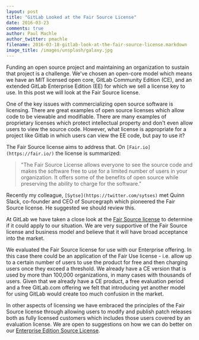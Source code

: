 ```yaml
---
layout: post
title: "GitLab Looked at the Fair Source License"
date: 2016-03-23
comments: true
author: Paul Machle
author_twitter: pmachle
filename: 2016-03-18-gitlab-look-at-the-fair-source-license.markdown
image_title: /images/unsplash/galaxy.jpg
---
```


Funding an open source project and maintaining an organization to sustain that
project is a challenge. We've chosen an open-core model which means we have an
MIT licensed open core, GitLab Community Edition (CE), and an extended GitLab
Enterprise Edition (EE) for which we sell a license key to use. In this post
we will look at the Fair Source license. 

<!--more-->

One of the key issues with commercializing open source software is licensing.
There are great examples of open source licenses which allow code to be viewable
and modifiable. There are many examples of proprietary licenses which protect
intellectual property and don't even allow users to view the source code.
However, what license is appropriate for a project like Gitlab in which users can view
the EE code, but pay to use it?

The Fair Source license aims to address that. On `[Fair.io](https://fair.io/)`
the license is summarized:

> "The Fair Source License allows everyone to see the source code and makes the
software free to use for a limited number of users in your organization.
It offers some of the benefits of open source while preserving the ability to
charge for the software."

Recently my colleague, `[Sytse](https://twitter.com/sytses)` met Quinn Slack,
co-founder and CEO of Sourcegraph which pioneered the Fair Source license. He
suggested we should review this. 

At GitLab we have taken a close look at the [Fair Source license](https://fair.io/) 
to determine if it could apply to our situation.  We are very supportive of the
Fair Source license and business model and believe that it will have broad acceptance
into the market.

We evaluated the Fair Source license for use with our Enterprise offering.  In this
case there could be an application of the Fair Use license - i.e. allow up to a
certain number of users to use the product for free and then charging users once
they exceed a threshold. We already have a CE version that is used by more than
100,000 organizations, in many cases with thousands of users. Given that we already
have a CE product, a free evaluation period and a free GitLab.com offering we felt
that introducing yet another model for using GitLab would create too much confusion
in the market.  

In other aspects of licensing we have embraced the principles of the Fair Source
license through allowing users to modify and publish patch releases both as fully
licensed customers which includes those users covered by an evaluation license. 
We are open to suggestions on how we can do better on our
[Enterprise Edition Source License](https://gitlab.com/gitlab-org/gitlab-ee/blob/master/LICENSE). 


